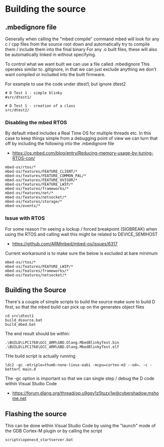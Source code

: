 # Building the source

## .mbedignore file

Generally when calling the "mbed compile" command
mbed will look for any c / cpp files from the source root down and automatically try to compile them / include them into the final binary
For any .o built files, these will also be automatically linked in without specifying.

To control what we want built we can use a file called .mbedignore
This operates similar to .gitignore, in that we can just exclude anything we don't want compiled or included into the built firmware.

For example to use the code under dtest1, but ignore dtest2
```
# D Test 1 - simple blinky
#src/dtest1/

# D Test 1 - creation of a class
src/dtest2/
```

### Disabling the mbed RTOS

By default mbed includes a Real Time OS for multiple threads etc.
In this case to keep things simple from a debugging point of view we can turn that off by including the following into the .mbedignore file

  * https://os.mbed.com/blog/entry/Reducing-memory-usage-by-tuning-RTOS-con/

```
mbed-os/rtos/*
mbed-os/features/FEATURE_CLIENT/*
mbed-os/features/FEATURE_COMMON_PAL/*
mbed-os/features/FEATURE_UVISOR/*
mbed-os/features/FEATURE_LWIP/*
mbed-os/features/frameworks/*
mbed-os/features/net/*
mbed-os/features/netsocket/*
mbed-os/features/storage/*
mbed-os/events/*
```

### Issue with RTOS

For some reason I'm seeing a lockup / forced breakpoint (SIGBREAK) when using the RTOS and calling wait
this might be related to DEVICE_SEMIHOST

  * https://github.com/ARMmbed/mbed-os/issues/6317

Current workaround is to make sure the below is excluded at bare minimum
```
mbed-os/rtos/*
mbed-os/features/FEATURE_LWIP/*
mbed-os/features/frameworks/*
mbed-os/features/netsocket/*
```


## Building the Source

There's a couple of simple scripts to build the source
make sure to build D first, so that the mbed build can pick up on the generates object files

```
cd src\dtest1
build_dsource.bat
build_mbed.bat
```

The end result should be within:
```
.\BUILD\LPC1768\GCC_ARM\GBD.Dlang.MbedBlinkyTest.bin
.\BUILD\LPC1768\GCC_ARM\GBD.Dlang.MbedBlinkyTest.elf
```

THe build script is actually running
```
ldc2 -gc -mtriple=thumb-none-linux-eabi -mcpu=cortex-m3 --od=. -c -betterC main.d
```
The -gc option is important so that we can single step / debug the D code within Visual Studio Code

  * https://forum.dlang.org/thread/op.u9gqy1z5tuzx1w@cybershadow.mshome.net


## Flashing the source

This can be done within Visual Studio Code by using the "launch" mode of the GDB Cortex-M plugin
or by calling the script
```
scripts\openocd_startserver.bat
```
